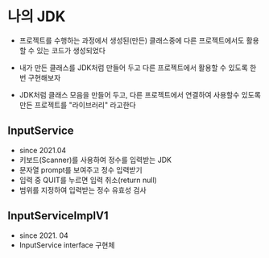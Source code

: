 # 나의 JDK
* 프로젝트를 수행하는 과정에서 생성된(만든) 클래스중에
	다른 프로젝트에서도 활용할 수 있는 코드가 생성되었다
	
* 내가 만든 클래스를 JDK처럼 만들어 두고 다른 프로젝트에서
	활용할 수 있도록 한번 구현해보자

* JDK처럼 클래스 모음을 만들어 두고, 다른 프로젝트에서
	연결하여 사용할수 있도록 만든 프로젝트를 "라이브러리" 라고한다
	
## InputService
* since 2021.04 
* 키보드(Scanner)를 사용하여 정수를 입력받는 JDK
* 문자열 prompt를 보여주고 정수 입력받기
* 입력 중 QUIT를 누르면 입력 취소(return null)
* 범위를 지정하여 입력받는 정수 유효성 검사

## InputServiceImplV1
* since 2021. 04
* InputService interface 구현체
